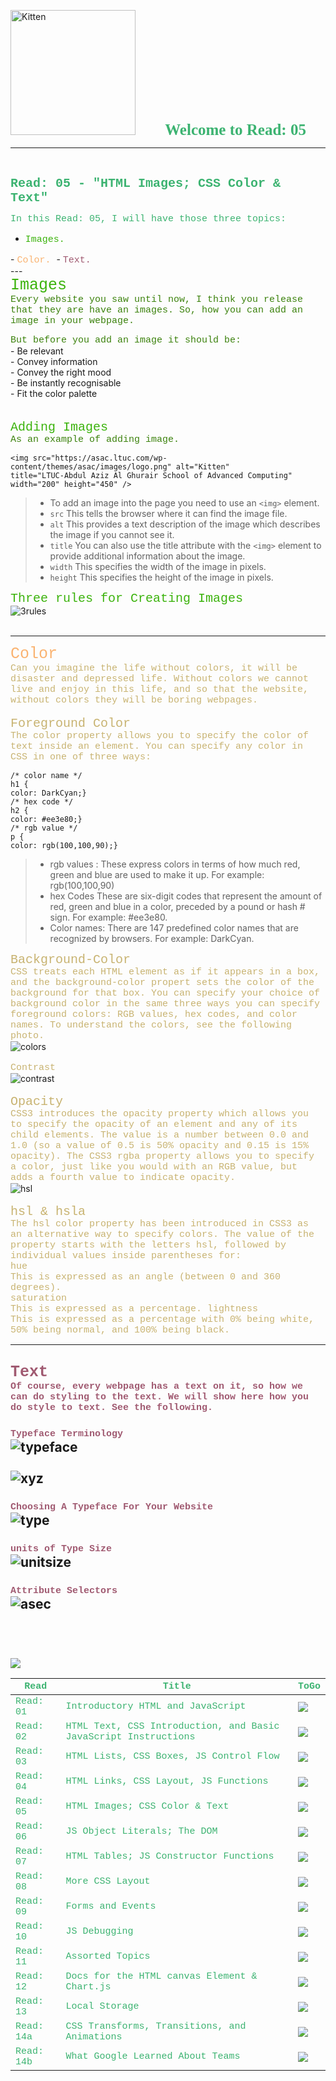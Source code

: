 <img src="https://asac.ltuc.com/wp-content/themes/asac/images/logo.png" alt="Kitten"
	title="LTUC-Abdul Aziz Al Ghurair School of Advanced Computing" width="200" />  &nbsp;&nbsp;&nbsp;&nbsp;&nbsp;&nbsp;&nbsp;&nbsp;&nbsp;&nbsp; <span style="font-family:Papyrus; font-size:25px;color:rgb(60, 179, 113)">**Welcome to Read: 05**</span>

---
<br>

<span style="font-family:Courier New; font-size:20px;color:rgb(60, 179, 113)"> **Read: 05 - "HTML Images; CSS Color & Text"** </span>

<span style="font-family:Courier New; font-size:15px;color:rgb(60, 179, 113)">In this Read: 05, I will have those three topics: 
</span>
- <span style="font-family:Courier New; font-size:15px;color:rgb(60, 179, 13)">Images.
</span> 
- <span style="font-family:Courier New; font-size:15px;color:rgb(250, 179, 113)"> Color. 
</span>
- <span style="font-family:Courier New; font-size:15px;color:rgb(160, 90, 113)"> Text. 
</span><br>
---
<br>
<span style="font-family:Courier New; font-size:25px;color:rgb(60, 179, 13)">Images
</span> <br>
<span style="font-family:Courier New; font-size:15px;color:rgb(60, 130, 13)">Every website you saw until now, I think you release that they are have an images. So, how you can add an image in your webpage. <br></span> 

<span style="font-family:Courier New; font-size:15px;color:rgb(60, 130, 13)">But before you add an image it should be:
<br></span>
	- Be relevant <br>
	- Convey information<br>
	- Convey the right mood<br>
	- Be instantly recognisable<br>
	- Fit the color palette <br>	
<br>
<span style="font-family:Courier New; font-size:20px;color:rgb(60, 179, 13)">Adding Images</span><br>
<span style="font-family:Courier New; font-size:15px;color:rgb(60, 130, 13)">As an example of adding image.<br></span> 
```
<img src="https://asac.ltuc.com/wp-content/themes/asac/images/logo.png" alt="Kitten"
title="LTUC-Abdul Aziz Al Ghurair School of Advanced Computing" width="200" height="450" />
```
> - To add an image into the page
you need to use an `<img>`
element. <br>
> - `src` This tells the browser where it can find the image file.<br>
> - `alt` This provides a text description of the image which describes the image if you cannot see it.<br>
> - `title` You can also use the title attribute with the `<img>` element to provide additional information about the image.<br>
> - `width` This specifies the width of the image in pixels.<br>
> - `height` This specifies the height of the
image in pixels.<br>

<span style="font-family:Courier New; font-size:20px;color:rgb(60, 179, 13)">Three rules for Creating Images</span><br>
![3rules](https://raw.githubusercontent.com/shadykh/reading-notes/main/Code201/assets/3rules.PNG)<br><br>

---
<span style="font-family:Courier New; font-size:25px;color:rgb(250, 179, 113)"> Color </span><br>
<span style="font-family:Courier New; font-size:15px;color:rgb(200, 179, 113)">Can you imagine the life without colors, it will be disaster and depressed life. Without colors we cannot live and enjoy in this life, and so that the website, without colors they will be boring webpages. <br></span> <br>
<span style="font-family:Courier New; font-size:20px;color:rgb(200, 179, 113)">Foreground Color</span><br>
<span style="font-family:Courier New; font-size:15px;color:rgb(200, 179, 113)">The color property allows you to specify the color of text inside an element. You can specify any
color in CSS in one of three ways:</span>
```
/* color name */
h1 {
color: DarkCyan;}
/* hex code */
h2 {
color: #ee3e80;}
/* rgb value */
p {
color: rgb(100,100,90);}
```
>-  rgb values : These express colors in terms of how much red, green and blue are used to make it up. For example: rgb(100,100,90)
>-  hex Codes
These are six-digit codes that represent the amount of red, green and blue in a color,
preceded by a pound or hash # sign. For example: #ee3e80.
> - Color names: There are 147 predefined color names that are recognized 
by browsers. For example: DarkCyan.<br>

<span style="font-family:Courier New; font-size:20px;color:rgb(200, 179, 113)">Background-Color</span><br>
<span style="font-family:Courier New; font-size:15px;color:rgb(200, 179, 113)">CSS treats each HTML element as if it appears in a box, and the background-color propert sets the color of the background for that box. You can specify your choice of background color in the same three ways you can specify foreground colors: RGB values, hex codes, and color names. To understand the colors, see the following photo. </span><br>
![colors](https://raw.githubusercontent.com/shadykh/reading-notes/main/Code201/assets/colors.PNG)<br><br>
<span style="font-family:Courier New; font-size:15px;color:rgb(200, 179, 113)">Contrast</span><br>
![contrast](https://raw.githubusercontent.com/shadykh/reading-notes/main/Code201/assets/contrast.PNG)<br><br>
<span style="font-family:Courier New; font-size:20px;color:rgb(200, 179, 113)">Opacity</span><br>
<span style="font-family:Courier New; font-size:15px;color:rgb(200, 179, 113)">CSS3 introduces the opacity property which allows you to specify the opacity of an element
and any of its child elements. The value is a number between 0.0 and 1.0 (so a value of 0.5
is 50% opacity and 0.15 is 15% opacity).
The CSS3 rgba property allows you to specify a color, just like you would with an RGB value,
but adds a fourth value to indicate opacity.  </span><br>
![hsl](https://raw.githubusercontent.com/shadykh/reading-notes/main/Code201/assets/hsl.PNG)<br><br>
<span style="font-family:Courier New; font-size:20px;color:rgb(200, 179, 113)">hsl & hsla</span><br>
<span style="font-family:Courier New; font-size:15px;color:rgb(200, 179, 113)">The hsl color property has been introduced in CSS3 as an alternative way to specify colors. The value of the property starts with the letters hsl, followed by individual values inside parentheses for:<br>
hue<br>
This is expressed as an angle
(between 0 and 360 degrees).<br>
saturation<br>
This is expressed as a percentage.
lightness<br>
This is expressed as a
percentage with 0% being white,
50% being normal, and 100%
being black. </span><br>

---
<span style="font-family:Courier New; font-size:25px;color:rgb(160, 90, 113)"> Text 
</span><br>
<span style="font-family:Courier New; font-size:15px;color:rgb(160, 90, 113)"> Of course, every webpage has a text on it, so how we can do styling to the text. We will show here how you do style to text. See the following.  
</span> <br>
<span style="font-family:Courier New; font-size:15px;color:rgb(160, 90, 113)"> Typeface Terminology  </span> <br>
![typeface](https://raw.githubusercontent.com/shadykh/reading-notes/main/Code201/assets/typeface.PNG)<br><br>
![xyz](https://raw.githubusercontent.com/shadykh/reading-notes/main/Code201/assets/xyz.PNG)<br><br>
<span style="font-family:Courier New; font-size:15px;color:rgb(160, 90, 113)"> Choosing A Typeface For Your Website  </span> <br>
![type](https://raw.githubusercontent.com/shadykh/reading-notes/main/Code201/assets/type.PNG)<br><br>
<span style="font-family:Courier New; font-size:15px;color:rgb(160, 90, 113)"> units of Type Size </span> <br>
![unitsize](https://raw.githubusercontent.com/shadykh/reading-notes/main/Code201/assets/unitsize.PNG)<br><br>
<span style="font-family:Courier New; font-size:15px;color:rgb(160, 90, 113)"> Attribute Selectors </span> <br>
![asec](https://raw.githubusercontent.com/shadykh/reading-notes/main/Code201/assets/asec.PNG)<br><br>
---
<br>

[<img src="assets/main.gif">](README)
<br>

| <span style="font-family:Courier New; font-size:15px;color:rgb(60, 179, 113)"> **Read** </span> |  <span style="font-family:Courier New; font-size:15px;color:rgb(60, 179, 113)"> **Title** </span>  |   <span style="font-family:Courier New; font-size:15px;color:rgb(60, 179, 113)"> **ToGo** </span>  |
| ----------- | ----------- | ----------- |
| <span style="font-family:Courier New; font-size:15px;color:rgb(60, 179, 113)"> Read: 01 </span>      | <span style="font-family:Courier New; font-size:15px;color:rgb(60, 179, 113)"> Introductory HTML and JavaScript </span>       |[<img src="assets/taphere.gif">](class-01)|
| <span style="font-family:Courier New; font-size:15px;color:rgb(60, 179, 113)"> Read: 02 </span>      | <span style="font-family:Courier New; font-size:15px;color:rgb(60, 179, 113)"> HTML Text, CSS Introduction, and Basic JavaScript Instructions </span>       |[<img src="assets/taphere.gif">](class-02)|
| <span style="font-family:Courier New; font-size:15px;color:rgb(60, 179, 113)"> Read: 03 </span>      | <span style="font-family:Courier New; font-size:15px;color:rgb(60, 179, 113)"> HTML Lists, CSS Boxes, JS Control Flow </span>       |[<img src="assets/taphere.gif">](class-03)|
| <span style="font-family:Courier New; font-size:15px;color:rgb(60, 179, 113)"> Read: 04 </span>      | <span style="font-family:Courier New; font-size:15px;color:rgb(60, 179, 113)"> HTML Links, CSS Layout, JS Functions </span>       |[<img src="assets/taphere.gif">](class-04)|
| <span style="font-family:Courier New; font-size:15px;color:rgb(60, 179, 113)"> Read: 05 </span>      | <span style="font-family:Courier New; font-size:15px;color:rgb(60, 179, 113)"> HTML Images; CSS Color & Text </span>       |[<img src="assets/taphere.gif">](class-05)|
| <span style="font-family:Courier New; font-size:15px;color:rgb(60, 179, 113)"> Read: 06 </span>      | <span style="font-family:Courier New; font-size:15px;color:rgb(60, 179, 113)"> JS Object Literals; The DOM </span>       |[<img src="assets/uc.gif">](UC)|
| <span style="font-family:Courier New; font-size:15px;color:rgb(60, 179, 113)"> Read: 07 </span>      | <span style="font-family:Courier New; font-size:15px;color:rgb(60, 179, 113)"> HTML Tables; JS Constructor Functions </span>       |[<img src="assets/uc.gif">](UC)|
| <span style="font-family:Courier New; font-size:15px;color:rgb(60, 179, 113)"> Read: 08 </span>      | <span style="font-family:Courier New; font-size:15px;color:rgb(60, 179, 113)"> More CSS Layout </span>       |[<img src="assets/uc.gif">](UC)|
| <span style="font-family:Courier New; font-size:15px;color:rgb(60, 179, 113)"> Read: 09 </span>      | <span style="font-family:Courier New; font-size:15px;color:rgb(60, 179, 113)"> Forms and Events </span>       |[<img src="assets/uc.gif">](UC)|
| <span style="font-family:Courier New; font-size:15px;color:rgb(60, 179, 113)"> Read: 10 </span>      | <span style="font-family:Courier New; font-size:15px;color:rgb(60, 179, 113)"> JS Debugging </span>       |[<img src="assets/uc.gif">](UC)|
| <span style="font-family:Courier New; font-size:15px;color:rgb(60, 179, 113)"> Read: 11 </span>      | <span style="font-family:Courier New; font-size:15px;color:rgb(60, 179, 113)"> Assorted Topics </span>       |[<img src="assets/uc.gif">](UC)|
| <span style="font-family:Courier New; font-size:15px;color:rgb(60, 179, 113)"> Read: 12 </span>      | <span style="font-family:Courier New; font-size:15px;color:rgb(60, 179, 113)"> Docs for the HTML canvas Element & Chart.js </span>       |[<img src="assets/uc.gif">](UC)|
| <span style="font-family:Courier New; font-size:15px;color:rgb(60, 179, 113)"> Read: 13 </span>      | <span style="font-family:Courier New; font-size:15px;color:rgb(60, 179, 113)"> Local Storage </span>       |[<img src="assets/uc.gif">](UC)|
| <span style="font-family:Courier New; font-size:15px;color:rgb(60, 179, 113)"> Read: 14a </span>      | <span style="font-family:Courier New; font-size:15px;color:rgb(60, 179, 113)"> CSS Transforms, Transitions, and Animations </span>       |[<img src="assets/uc.gif">](UC)|
| <span style="font-family:Courier New; font-size:15px;color:rgb(60, 179, 113)"> Read: 14b </span>      | <span style="font-family:Courier New; font-size:15px;color:rgb(60, 179, 113)"> What Google Learned About Teams </span>       |[<img src="assets/uc.gif">](UC)|


